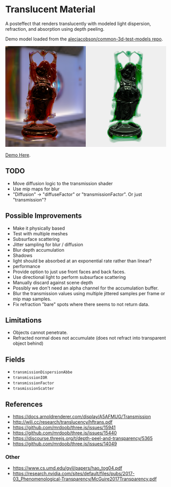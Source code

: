 # Translucent Material

A posteffect that renders translucently with modeled light dispersion, refraction, and absorption using depth peeling.

Demo model loaded from the [alecjacobson/common-3d-test-models repo](https://www.github.com/alecjacobson/common-3d-test-models).

![](./images/banner.png)

[Demo Here](https://gkjohnson.github.io/threejs-sandbox/translucent-material/index.html).

## TODO
- Move diffusion logic to the transmission shader
- Use mip maps for blur
- "Diffusion" -> "diffuseFactor" or "transmissionFactor". Or just "transmission"?

## Possible Improvements

- Make it physically based
- Test with multiple meshes
- Subsurface scattering
- Jitter sampling for blur / diffusion
- Blur depth accumulation
- Shadows
- light should be absorbed at an exponential rate rather than linear?
- performance
- Provide option to just use front faces and back faces.
- Use directional light to perform subsurface scattering
- Manually discard against scene depth
- Possibly we don't need an alpha channel for the accumulation buffer.
- Blur the transmission values using multiple jittered samples per frame or mip map samples.
- Fix refraction "bare" spots where there seems to not return data.

## Limitations

- Objects cannot penetrate.
- Refracted normal does not accumulate (does not refract into transparent object behind)

## Fields

- `transmissionDispersionAbbe`
- `transmissionIOR`
- `transmissionFactor`
- `trasmissionScatter`

## References

- https://docs.arnoldrenderer.com/display/A5AFMUG/Transmission
- http://wili.cc/research/translucency/hftrans.pdf
- https://github.com/mrdoob/three.js/issues/15941
- https://github.com/mrdoob/three.js/issues/15440
- https://discourse.threejs.org/t/depth-peel-and-transparency/5365
- https://github.com/mrdoob/three.js/issues/14049

### Other

- https://www.cs.umd.edu/gvil/papers/hao_tog04.pdf
- https://research.nvidia.com/sites/default/files/pubs/2017-03_Phenomenological-Transparency/McGuire2017Transparency.pdf

